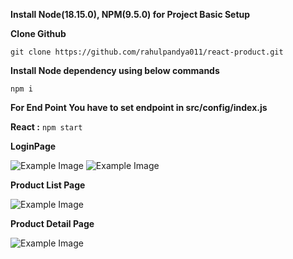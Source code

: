 **Install Node(18.15.0), NPM(9.5.0) for Project Basic Setup**

**Clone Github**

    git clone https://github.com/rahulpandya011/react-product.git

**Install Node dependency using below commands**

    npm i

**For End Point You have to set endpoint in src/config/index.js**

**React :** `npm start`

**LoginPage**

![Example Image](https://drive.google.com/uc?id=1brdHIsbsKxixQTyeoEZ_6nRB89KOW4DA)
![Example Image](https://drive.google.com/uc?id=1TaMC3vl002HPGTdflCdGToODwuBUUp0k)

**Product List Page**

![Example Image](https://drive.google.com/uc?id=1iHOrJSo3HOg4YBe_ngR-2GeHZm6naa6A)
    
**Product Detail Page**

![Example Image](https://drive.google.com/uc?id=1zfx6mDV4mn1Po61UzekDyyc6R4u715M9)
    
